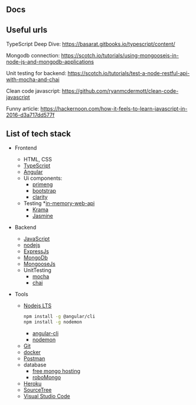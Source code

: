 ## Docs
## Useful urls

TypeScript Deep Dive:   https://basarat.gitbooks.io/typescript/content/

Mongodb connection: https://scotch.io/tutorials/using-mongoosejs-in-node-js-and-mongodb-applications

Unit testing for backend: https://scotch.io/tutorials/test-a-node-restful-api-with-mocha-and-chai

Clean code javascript: https://github.com/ryanmcdermott/clean-code-javascript

Funny article: https://hackernoon.com/how-it-feels-to-learn-javascript-in-2016-d3a717dd577f

## List of tech stack

* Frontend
    * HTML, CSS
    * [TypeScript](https://www.typescriptlang.org/)
    * [Angular](https://angular.io/)
    * Ui components:
      * [primeng](https://www.primefaces.org/primeng/#/)
      * [bootstrap](https://getbootstrap.com/)
      * [clarity](https://vmware.github.io/clarity/)
    * Testing
      *[in-memory-web-api](https://github.com/angular/in-memory-web-api)
      * [Krama](https://karma-runner.github.io/2.0/index.html)
      * [Jasmine](https://jasmine.github.io/)

* Backend
  * [JavaScript](https://www.javascript.com/)
  * [nodejs](https://nodejs.org/)
  * [ExpressJs](https://expressjs.com/)
  * [MongoDb](https://www.mongodb.com/)
  * [MongooseJs](http://mongoosejs.com/)
  * UnitTesting
    * [mocha](https://mochajs.org/)
    * [chai](http://chaijs.com/)

* Tools
   * [Nodejs LTS](https://nodejs.org/en/)
     ```sh
     npm install -g @angular/cli
     npm install -g nodemon
     ```
     * [angular-cli](https://github.com/angular/angular-cli)
     * [nodemon](https://nodemon.io/)
   * [Git](https://git-scm.com/)
   * [docker](https://www.docker.com/)
   * [Postman](https://www.getpostman.com/)
   * database
       * [free mongo hosting](https://mlab.com/)
       * [roboMongo](https://robomongo.org/)
   * [Heroku](https://www.heroku.com/home)
   * [SourceTree](https://www.sourcetreeapp.com/)
   * [Visual Studio Code](https://code.visualstudio.com/)